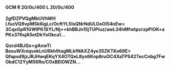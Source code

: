 #### GCM R 20/0c/400 L 20/0c/400
**2gfDZPVQgMbUVhWH**<br/>**LfucVQ9vpMSk6igLc/OcftYL5IsQNrNdULOoOl54nEw=**<br/>**3CqxGpR1GWIPK1SYL/Nj++khBBJn15jTUPiuz/awL34hMfwtpcrzpPiOK+aPKx376sjA5etDkYsOkca1...**<br/><br/>
**Qzcd4BJQs+gAxwTi**<br/>**BesuWXniqvokLnU6kh9tagMLkfNAXZ4ye35ZKTKo69E=**<br/>**Qfapsd9jzJRJHwqEKqYX4OTQeL8ys6Knp8ruOC4XaTPS42TecCnbg7FwObdC12YyM56Ro/C0xBEIOWZN...**
